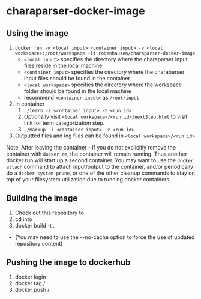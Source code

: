 # charaparser-docker-image

## Using the image

1. `docker run -v <local input>:<container input> -v <local workspace>:/root/workspace -it rodenhausen/charaparser-docker-image`
   * `<local input>` specifies the directory where the charaparser input files reside in the local machine
   * `<container input>` specifies the directory where the charaparser input files should be found in the container
   * `<local workspace>` specifies the directory where the workspace folder should be found in the local machine
   * recommend `<container input>` as `/root/input`
2. In container
   1. `./learn -i <container input> -z <run id>`
   2. Optionally visit `<local workspace>/<run id>/nextStep.html` to visit link for term categorization step.
   3. `./markup -i <container input> -z <run id>`
3. Outputted files and log files can be found in `<local workspace>/<run id>`


Note: After leaving the container - if you do not explicitly remove the container with `docker rm`, the container will remain running. Thus another docker run will start up a second container. You may want to use the `docker attach` command to attach input/output to the container, and/or periodically do a `docker system prune`, or one of the other cleanup commands to stay on top of your filesystem utilization due to running docker containers.

## Building the image

1. Check out this repository to <location>
2. cd into <location>
3. docker build -t <local image name> . 
  * (You may need to use the --no-cache option to force the use of updated repository content)
  
## Pushing the image to dockerhub
1. docker login
2. docker tag <local image name> <dockerhub user>/<image name on dockerhub>
3. docker push <dockerhub user>/<image name on dockerhub>
